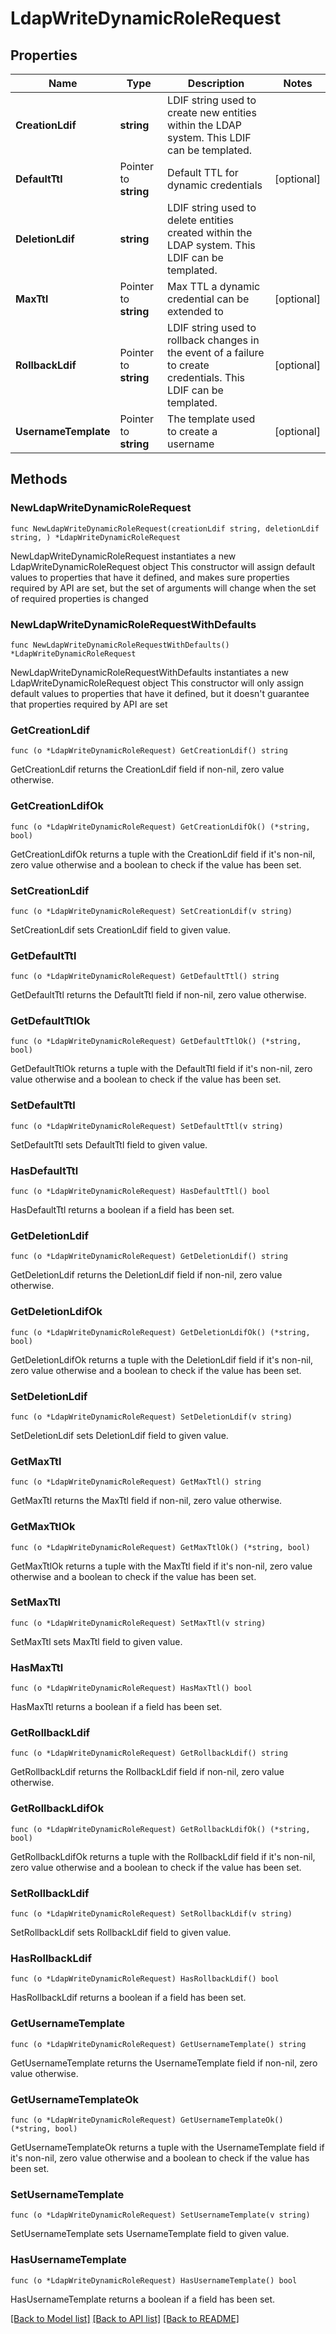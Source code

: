 # LdapWriteDynamicRoleRequest


## Properties

Name | Type | Description | Notes
------------ | ------------- | ------------- | -------------
**CreationLdif** | **string** | LDIF string used to create new entities within the LDAP system. This LDIF can be templated. | 
**DefaultTtl** | Pointer to **string** | Default TTL for dynamic credentials | [optional] 
**DeletionLdif** | **string** | LDIF string used to delete entities created within the LDAP system. This LDIF can be templated. | 
**MaxTtl** | Pointer to **string** | Max TTL a dynamic credential can be extended to | [optional] 
**RollbackLdif** | Pointer to **string** | LDIF string used to rollback changes in the event of a failure to create credentials. This LDIF can be templated. | [optional] 
**UsernameTemplate** | Pointer to **string** | The template used to create a username | [optional] 



## Methods


### NewLdapWriteDynamicRoleRequest

`func NewLdapWriteDynamicRoleRequest(creationLdif string, deletionLdif string, ) *LdapWriteDynamicRoleRequest`

NewLdapWriteDynamicRoleRequest instantiates a new LdapWriteDynamicRoleRequest object
This constructor will assign default values to properties that have it defined,
and makes sure properties required by API are set, but the set of arguments
will change when the set of required properties is changed

### NewLdapWriteDynamicRoleRequestWithDefaults

`func NewLdapWriteDynamicRoleRequestWithDefaults() *LdapWriteDynamicRoleRequest`

NewLdapWriteDynamicRoleRequestWithDefaults instantiates a new LdapWriteDynamicRoleRequest object
This constructor will only assign default values to properties that have it defined,
but it doesn't guarantee that properties required by API are set


### GetCreationLdif

`func (o *LdapWriteDynamicRoleRequest) GetCreationLdif() string`

GetCreationLdif returns the CreationLdif field if non-nil, zero value otherwise.

### GetCreationLdifOk

`func (o *LdapWriteDynamicRoleRequest) GetCreationLdifOk() (*string, bool)`

GetCreationLdifOk returns a tuple with the CreationLdif field if it's non-nil, zero value otherwise
and a boolean to check if the value has been set.

### SetCreationLdif

`func (o *LdapWriteDynamicRoleRequest) SetCreationLdif(v string)`

SetCreationLdif sets CreationLdif field to given value.





### GetDefaultTtl

`func (o *LdapWriteDynamicRoleRequest) GetDefaultTtl() string`

GetDefaultTtl returns the DefaultTtl field if non-nil, zero value otherwise.

### GetDefaultTtlOk

`func (o *LdapWriteDynamicRoleRequest) GetDefaultTtlOk() (*string, bool)`

GetDefaultTtlOk returns a tuple with the DefaultTtl field if it's non-nil, zero value otherwise
and a boolean to check if the value has been set.

### SetDefaultTtl

`func (o *LdapWriteDynamicRoleRequest) SetDefaultTtl(v string)`

SetDefaultTtl sets DefaultTtl field to given value.


### HasDefaultTtl

`func (o *LdapWriteDynamicRoleRequest) HasDefaultTtl() bool`

HasDefaultTtl returns a boolean if a field has been set.




### GetDeletionLdif

`func (o *LdapWriteDynamicRoleRequest) GetDeletionLdif() string`

GetDeletionLdif returns the DeletionLdif field if non-nil, zero value otherwise.

### GetDeletionLdifOk

`func (o *LdapWriteDynamicRoleRequest) GetDeletionLdifOk() (*string, bool)`

GetDeletionLdifOk returns a tuple with the DeletionLdif field if it's non-nil, zero value otherwise
and a boolean to check if the value has been set.

### SetDeletionLdif

`func (o *LdapWriteDynamicRoleRequest) SetDeletionLdif(v string)`

SetDeletionLdif sets DeletionLdif field to given value.





### GetMaxTtl

`func (o *LdapWriteDynamicRoleRequest) GetMaxTtl() string`

GetMaxTtl returns the MaxTtl field if non-nil, zero value otherwise.

### GetMaxTtlOk

`func (o *LdapWriteDynamicRoleRequest) GetMaxTtlOk() (*string, bool)`

GetMaxTtlOk returns a tuple with the MaxTtl field if it's non-nil, zero value otherwise
and a boolean to check if the value has been set.

### SetMaxTtl

`func (o *LdapWriteDynamicRoleRequest) SetMaxTtl(v string)`

SetMaxTtl sets MaxTtl field to given value.


### HasMaxTtl

`func (o *LdapWriteDynamicRoleRequest) HasMaxTtl() bool`

HasMaxTtl returns a boolean if a field has been set.




### GetRollbackLdif

`func (o *LdapWriteDynamicRoleRequest) GetRollbackLdif() string`

GetRollbackLdif returns the RollbackLdif field if non-nil, zero value otherwise.

### GetRollbackLdifOk

`func (o *LdapWriteDynamicRoleRequest) GetRollbackLdifOk() (*string, bool)`

GetRollbackLdifOk returns a tuple with the RollbackLdif field if it's non-nil, zero value otherwise
and a boolean to check if the value has been set.

### SetRollbackLdif

`func (o *LdapWriteDynamicRoleRequest) SetRollbackLdif(v string)`

SetRollbackLdif sets RollbackLdif field to given value.


### HasRollbackLdif

`func (o *LdapWriteDynamicRoleRequest) HasRollbackLdif() bool`

HasRollbackLdif returns a boolean if a field has been set.




### GetUsernameTemplate

`func (o *LdapWriteDynamicRoleRequest) GetUsernameTemplate() string`

GetUsernameTemplate returns the UsernameTemplate field if non-nil, zero value otherwise.

### GetUsernameTemplateOk

`func (o *LdapWriteDynamicRoleRequest) GetUsernameTemplateOk() (*string, bool)`

GetUsernameTemplateOk returns a tuple with the UsernameTemplate field if it's non-nil, zero value otherwise
and a boolean to check if the value has been set.

### SetUsernameTemplate

`func (o *LdapWriteDynamicRoleRequest) SetUsernameTemplate(v string)`

SetUsernameTemplate sets UsernameTemplate field to given value.


### HasUsernameTemplate

`func (o *LdapWriteDynamicRoleRequest) HasUsernameTemplate() bool`

HasUsernameTemplate returns a boolean if a field has been set.









[[Back to Model list]](../README.md#documentation-for-models) [[Back to API list]](../README.md#documentation-for-api-endpoints) [[Back to README]](../README.md)



